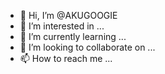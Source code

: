 - 👋 Hi, I’m @AKUGOOGIE
- 👀 I’m interested in ...
- 🌱 I’m currently learning ...
- 💞️ I’m looking to collaborate on ...
- 📫 How to reach me ...

<!---
AKUGOOGIE/AKUGOOGIE is a ✨ special ✨ repository because its `README.md` (this file) appears on your GitHub profile.
You can click the Preview link to take a look at your changes.
--->

